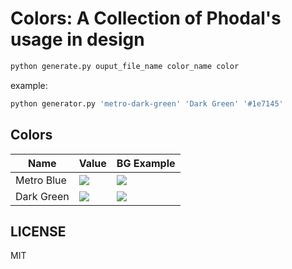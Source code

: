 # Colors: A Collection of Phodal's usage in design 

```bash
python generate.py ouput_file_name color_name color 
```

example:

```bash
python generator.py 'metro-dark-green' 'Dark Green' '#1e7145'
```


Colors
------

Name          |    Value                                                 | BG Example
--------------|----------------------------------------------------------|--------------
Metro Blue    | <a><img src="https://phodal.github.io/colors/colors/metro-blue-text.svg"/></a>          | <a><img src="https://phodal.github.io/colors/colors/metro-blue-bg.svg"/></a>
Dark Green    | <a><img src="https://phodal.github.io/colors/colors/metro-dark-green-text.svg"/></a>           | <a><img src="https://phodal.github.io/colors/colors/metro-dark-green-bg.svg"/></a>




LICENSE
-------

MIT
